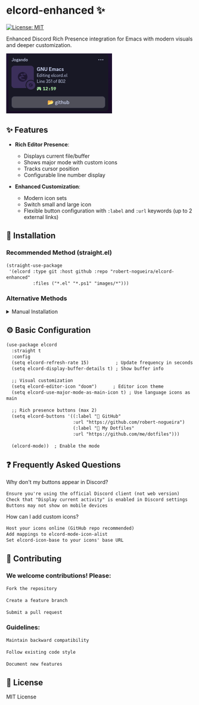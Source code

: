 # elcord-enhanced ✨

[![License: MIT](https://img.shields.io/badge/License-MIT-blue.svg)](https://opensource.org/licenses/MIT)

Enhanced Discord Rich Presence integration for Emacs with modern visuals and deeper customization.

![](images/elcord-enchanced-preview.png)

## ✨ Features

- **Rich Editor Presence**:
  - Displays current file/buffer
  - Shows major mode with custom icons
  - Tracks cursor position
  - Configurable line number display

- **Enhanced Customization**:
  - Modern icon sets
  - Switch small and large icon
  - Flexible button configuration with `:label` and `:url` keywords (up to 2 external links)

## 🚀 Installation

### Recommended Method (straight.el)

```elisp
(straight-use-package
 '(elcord :type git :host github :repo "robert-nogueira/elcord-enhanced"
          :files ("*.el" "*.ps1" "images/*")))
```

### Alternative Methods

<details> <summary>Manual Installation</summary>

    Clone the repository:
    bash

git clone https://github.com/robert-nogueira/elcord-enhanced.git ~/.emacs.d/elcord-enhanced

Add to your init file:
elisp

    (add-to-list 'load-path "~/.emacs.d/elcord-enhanced")
    (require 'elcord)

</details>

## ⚙️ Basic Configuration
```elisp
(use-package elcord
  :straight t
  :config
  (setq elcord-refresh-rate 15)          ; Update frequency in seconds
  (setq elcord-display-buffer-details t) ; Show buffer info

  ;; Visual customization
  (setq elcord-editor-icon "doom")      ; Editor icon theme
  (setq elcord-use-major-mode-as-main-icon t) ; Use language icons as main

  ;; Rich presence buttons (max 2)
  (setq elcord-buttons '((:label "📂 GitHub"
                         :url "https://github.com/robert-nogueira")
                         (:label "🌟 My Dotfiles"
                         :url "https://github.com/me/dotfiles")))

  (elcord-mode))  ; Enable the mode
```

## ❓ Frequently Asked Questions
Why don't my buttons appear in Discord?

    Ensure you're using the official Discord client (not web version)
    Check that "Display current activity" is enabled in Discord settings
    Buttons may not show on mobile devices

How can I add custom icons?

    Host your icons online (GitHub repo recommended)
    Add mappings to elcord-mode-icon-alist
    Set elcord-icon-base to your icons' base URL

## 🤝 Contributing

### We welcome contributions! Please:

    Fork the repository

    Create a feature branch

    Submit a pull request

### Guidelines:

    Maintain backward compatibility

    Follow existing code style

    Document new features

## 📜 License

MIT License
